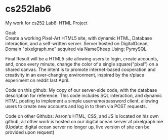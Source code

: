 # cs252lab6
My work for cs252 Lab6:  HTML Project



Goal:  
     Create a working Pixel-Art HTML5 site, with dynamic HTML, Database interaction, and a self-written server.
     Server hosted on DigitalOcean, Domain "pixelgraph.me" acquired via NameCheap
     Using: PymySQL
     
Final Result will be a HTML5 site allowing users to login, create accounts, and, once every minute, change the color of a single square("pixel") on a shared canvas. The intent is to promote internet-based cooperation and creativity in an ever-changing environment, inspired by the r/place experiment on reddit last April.  

Code on this github:
    My copy of our server-side code, with the database description for reference.  This code includes SQL interaction, and dynamic HTML posting to implement a simple username/password client, allowing users to create new accounts and log in to them via POST requests.  
    
Code on other Githubs:
    Aaron's HTML, CSS, and JS is located on his own github, all other work is hosted on our digital ocean server at pixelgraph.me
(Update: digital ocean server no longer up, live version of site can be provided upon request)
